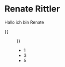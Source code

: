 # Renate Rittler
Hallo ich bin Renate

{{<figure src="/homepage-renate-rittler-hugo/images/me.jpg" title="Renate Rittler">}}

 - 1
 - 3
 - 5